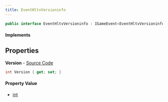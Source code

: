 ```yaml
---
title: EventHltvVersioninfo
---
```


```csharp
public interface EventHltvVersioninfo : IGameEvent<EventHltvVersioninfo>
```

#### Implements

## Properties

**Version** - [Source Code](https://github.com/swiftly-solution/swiftlys2/blob/main/managed/src/SwiftlyS2.Generated/GameEvents/Interfaces/EventHltvVersioninfo.cs#L20)

```csharp
int Version { get; set; }
```

#### Property Value

- [int](https://learn.microsoft.com/dotnet/api/system.int32)

